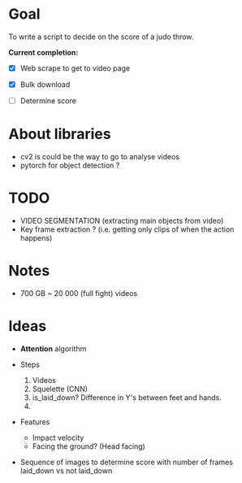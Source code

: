 # Goal
To write a script to decide on the score of a judo throw.

**Current completion:**
- [X] Web scrape to get to video page
- [x] Bulk download
- [ ] Determine score


# About libraries
- cv2 is could be the way to go to analyse videos
- pytorch for object detection ?

# TODO
- VIDEO SEGMENTATION (extracting main objects from video)
- Key frame extraction ? (i.e. getting only clips of when the action happens)

# Notes
- 700 GB ~ 20 000 (full fight) videos

# Ideas

- **Attention** algorithm
- Steps
    1. Videos
    2. Squelette (CNN)
    3. is_laid_down? Difference in Y's between feet and hands.
    4. 

- Features
    - Impact velocity
    - Facing the ground? (Head facing)

- Sequence of images to determine score with number of frames laid_down vs not laid_down